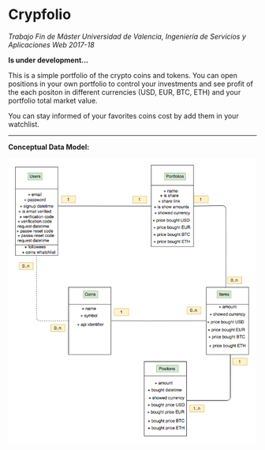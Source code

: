 # Crypfolio

*Trabajo Fin de Máster
Universidad de Valencia, Ingeniería de Servicios y Aplicaciones Web 2017-18*

**Is under development...**

 This is a simple portfolio of the crypto coins and tokens. You can open 
 positions in your own portfolio to control your investments and see profit of the each positon
 in different currencies (USD, EUR, BTC, ETH) and your portfolio total market value.
 
 You can stay informed of your favorites coins cost by add them in your watchlist.

-----

**Conceptual Data Model:**

![Conceptual Data Model](database/CrypFolio-Conceptual_Model_UML.png "Conceptual Data Model")
